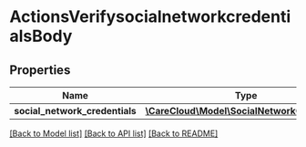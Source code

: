 # ActionsVerifysocialnetworkcredentialsBody

## Properties
Name | Type | Description | Notes
------------ | ------------- | ------------- | -------------
**social_network_credentials** | [**\CareCloud\Model\SocialNetworkCredentials**](SocialNetworkCredentials.md) |  | 

[[Back to Model list]](../../README.md#documentation-for-models) [[Back to API list]](../../README.md#documentation-for-api-endpoints) [[Back to README]](../../README.md)

